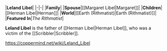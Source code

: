 |**Leland Libel**|
|-|-|
|**Family**|
|**Spouse**|[[Margaret Libel\|Margaret]]|
|**Children**|[[Herman Libel\|Herman]]|
|**World**|[[Earth (Rithmatist)\|Earth (Rithmatist)]]|
|**Featured In**|*The Rithmatist*|

**Leland Libel** is the father of [[Herman Libel\|Herman Libel]], who was a victim of the [[Scribbler\|Scribbler]].



https://coppermind.net/wiki/Leland_Libel